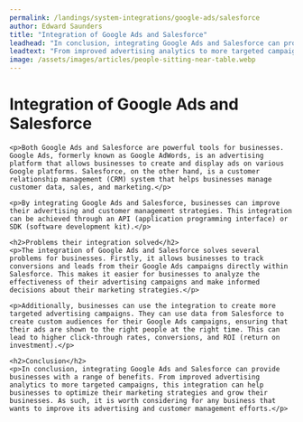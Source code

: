 ```yaml
---
permalink: /landings/system-integrations/google-ads/salesforce
author: Edward Saunders
title: "Integration of Google Ads and Salesforce"
leadhead: "In conclusion, integrating Google Ads and Salesforce can provide businesses with a range of benefits"
leadtext: "From improved advertising analytics to more targeted campaigns, this integration can help businesses to optimize their marketing strategies and grow their businesses. As such, it is worth considering for any business that wants to improve its advertising and customer management efforts."
image: /assets/images/articles/people-sitting-near-table.webp
---
```

<div class="arttext">	<h1>Integration of Google Ads and Salesforce</h1>
	
	<p>Both Google Ads and Salesforce are powerful tools for businesses. Google Ads, formerly known as Google AdWords, is an advertising platform that allows businesses to create and display ads on various Google platforms. Salesforce, on the other hand, is a customer relationship management (CRM) system that helps businesses manage customer data, sales, and marketing.</p>
	
	<p>By integrating Google Ads and Salesforce, businesses can improve their advertising and customer management strategies. This integration can be achieved through an API (application programming interface) or SDK (software development kit).</p>
	
	<h2>Problems their integration solved</h2>
	<p>The integration of Google Ads and Salesforce solves several problems for businesses. Firstly, it allows businesses to track conversions and leads from their Google Ads campaigns directly within Salesforce. This makes it easier for businesses to analyze the effectiveness of their advertising campaigns and make informed decisions about their marketing strategies.</p>
	
	<p>Additionally, businesses can use the integration to create more targeted advertising campaigns. They can use data from Salesforce to create custom audiences for their Google Ads campaigns, ensuring that their ads are shown to the right people at the right time. This can lead to higher click-through rates, conversions, and ROI (return on investment).</p>
	
	<h2>Conclusion</h2>
	<p>In conclusion, integrating Google Ads and Salesforce can provide businesses with a range of benefits. From improved advertising analytics to more targeted campaigns, this integration can help businesses to optimize their marketing strategies and grow their businesses. As such, it is worth considering for any business that wants to improve its advertising and customer management efforts.</p>
	
</div>